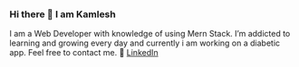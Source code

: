 ### Hi there 👋 I am Kamlesh

<!--
**Kamleshfw11179/Kamleshfw11179** is a ✨ _special_ ✨ repository because its `README.md` (this file) appears on your GitHub profile.

Here are some ideas to get you started:

- 🔭 I’m currently working on ...
- 🌱 I’m currently learning ...
- 👯 I’m looking to collaborate on ...
- 🤔 I’m looking for help with ...
- 💬 Ask me about ...
- 📫 How to reach me: ...
- 😄 Pronouns: ...
- ⚡ Fun fact: ...
-->
I am a Web Developer with knowledge of using Mern Stack.
I’m addicted to learning and growing every day and currently i am working on a diabetic app.
Feel free to contact me.
:office: [LinkedIn](https://www.linkedin.com/in/khuyen-tran-1ab926151/)



